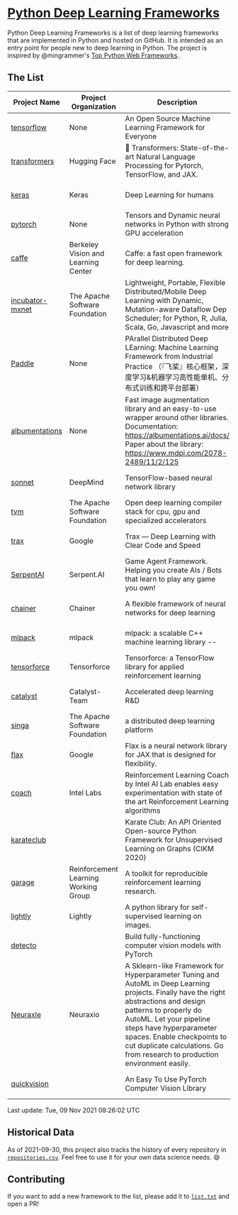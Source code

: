 # [Python Deep Learning Frameworks](https://www.github.com/shimst3r/python-deep-learning-frameworks)

Python Deep Learning Frameworks is a list of deep learning frameworks that are implemented in Python and hosted on GitHub. It is intended as an entry point for people new to deep learning in Python. The project is inspired by @mingrammer's [Top Python Web Frameworks](https://github.com/mingrammer/python-web-framework-stars).

## The List

| Project Name | Project Organization | Description | Stars | Forks | Open Issues | Last Commit |
| ------------ | -------------------- | ----------- | ----: | ----: | ----------: | ----------- |
| [tensorflow](https://tensorflow.org) | None | An Open Source Machine Learning Framework for Everyone | 160453 | 85762 | 2891 | 0 day(s) ago |
| [transformers](https://huggingface.co/transformers) | Hugging Face | 🤗 Transformers: State-of-the-art Natural Language Processing for Pytorch, TensorFlow, and JAX. | 53747 | 12729 | 414 | 0 day(s) ago |
| [keras](http://keras.io/) | Keras | Deep Learning for humans | 53130 | 18885 | 263 | 0 day(s) ago |
| [pytorch](https://pytorch.org) | None | Tensors and Dynamic neural networks in Python with strong GPU acceleration | 51993 | 14209 | 10294 | 0 day(s) ago |
| [caffe](http://caffe.berkeleyvision.org/) | Berkeley Vision and Learning Center | Caffe: a fast open framework for deep learning. | 32059 | 18899 | 1174 | 0 day(s) ago |
| [incubator-mxnet](https://mxnet.apache.org) | The Apache Software Foundation | Lightweight, Portable, Flexible Distributed/Mobile Deep Learning with Dynamic, Mutation-aware Dataflow Dep Scheduler; for Python, R, Julia, Scala, Go, Javascript and more | 19738 | 6878 | 1953 | 0 day(s) ago |
| [Paddle](http://www.paddlepaddle.org/) | None | PArallel Distributed Deep LEarning: Machine Learning Framework from Industrial Practice （『飞桨』核心框架，深度学习&机器学习高性能单机、分布式训练和跨平台部署） | 16902 | 4116 | 2880 | 0 day(s) ago |
| [albumentations](https://albumentations.ai) | None | Fast image augmentation library and an easy-to-use wrapper around other libraries. Documentation:  https://albumentations.ai/docs/ Paper about the library: https://www.mdpi.com/2078-2489/11/2/125 | 9095 | 1163 | 238 | 0 day(s) ago |
| [sonnet](https://sonnet.dev/) | DeepMind | TensorFlow-based neural network library | 9062 | 1297 | 23 | 0 day(s) ago |
| [tvm](https://tvm.apache.org/) | The Apache Software Foundation | Open deep learning compiler stack for cpu, gpu and specialized accelerators | 7325 | 2254 | 352 | 0 day(s) ago |
| [trax](https://github.com/google/trax) | Google | Trax — Deep Learning with Clear Code and Speed | 6566 | 659 | 80 | 0 day(s) ago |
| [SerpentAI](http://serpent.ai) | Serpent.AI | Game Agent Framework. Helping you create AIs / Bots that learn to play any game you own! | 6074 | 714 | 2 | 1 day(s) ago |
| [chainer](https://chainer.org) | Chainer | A flexible framework of neural networks for deep learning | 5630 | 1376 | 11 | 0 day(s) ago |
| [mlpack](https://www.mlpack.org/) | mlpack | mlpack: a scalable C++ machine learning library --  | 3846 | 1391 | 81 | 0 day(s) ago |
| [tensorforce](https://github.com/tensorforce/tensorforce) | Tensorforce | Tensorforce: a TensorFlow library for applied reinforcement learning | 3042 | 513 | 5 | 6 day(s) ago |
| [catalyst](https://catalyst-team.com) | Catalyst-Team | Accelerated deep learning R&D | 2763 | 348 | 11 | 1 day(s) ago |
| [singa](https://github.com/apache/singa) | The Apache Software Foundation | a distributed deep learning platform | 2380 | 703 | 37 | 1 day(s) ago |
| [flax](https://github.com/google/flax) | Google | Flax is a neural network library for JAX that is designed for flexibility. | 2274 | 271 | 167 | 1 day(s) ago |
| [coach](https://intellabs.github.io/coach/) | Intel Labs | Reinforcement Learning Coach by Intel AI Lab enables easy experimentation with state of the art Reinforcement Learning algorithms | 2075 | 414 | 87 | 1 day(s) ago |
| [karateclub](https://karateclub.readthedocs.io) |  | Karate Club: An API Oriented Open-source Python Framework for Unsupervised Learning on Graphs (CIKM 2020) | 1426 | 172 | 0 | 1 day(s) ago |
| [garage](https://github.com/rlworkgroup/garage) | Reinforcement Learning Working Group | A toolkit for reproducible reinforcement learning research. | 1325 | 239 | 219 | 1 day(s) ago |
| [lightly](https://github.com/lightly-ai/lightly) | Lightly | A python library for self-supervised learning on images. | 1295 | 81 | 50 | 0 day(s) ago |
| [detecto](https://detecto.readthedocs.io/) |  | Build fully-functioning computer vision models with PyTorch | 514 | 85 | 26 | 1 day(s) ago |
| [Neuraxle](https://www.neuraxle.org/) | Neuraxio | A Sklearn-like Framework for Hyperparameter Tuning and AutoML in Deep Learning projects. Finally have the right abstractions and design patterns to properly do AutoML. Let your pipeline steps have hyperparameter spaces. Enable checkpoints to cut duplicate calculations. Go from research to production environment easily. | 473 | 51 | 136 | 3 day(s) ago |
| [quickvision](https://github.com/oke-aditya/quickvision) |  | An Easy To Use PyTorch Computer Vision Library | 48 | 4 | 19 | 14 day(s) ago |

Last update: Tue, 09 Nov 2021 08:26:02 UTC

## Historical Data

As of 2021-09-30, this project also tracks the history of every repository in [`repositories.csv`](./repositories.csv). Feel free to use it for your own data science needs. :smile:

## Contributing

If you want to add a new framework to the list, please add it to [`list.txt`](./python-deep-learning-frameworks/list.txt) and open a PR!